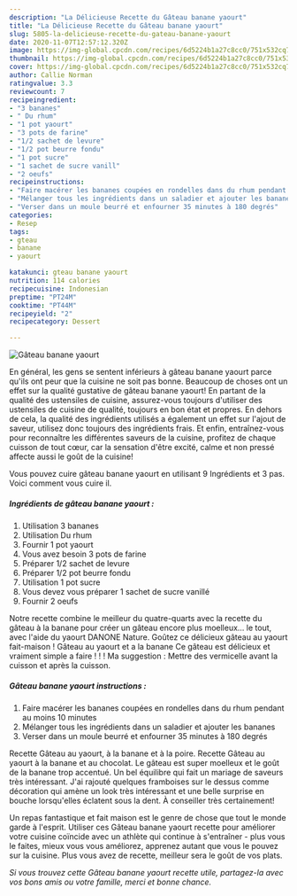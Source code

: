 ```yaml
---
description: "La Délicieuse Recette du Gâteau banane yaourt"
title: "La Délicieuse Recette du Gâteau banane yaourt"
slug: 5805-la-delicieuse-recette-du-gateau-banane-yaourt
date: 2020-11-07T12:57:12.320Z
image: https://img-global.cpcdn.com/recipes/6d5224b1a27c8cc0/751x532cq70/gateau-banane-yaourt-photo-principale-de-la-recette.jpg
thumbnail: https://img-global.cpcdn.com/recipes/6d5224b1a27c8cc0/751x532cq70/gateau-banane-yaourt-photo-principale-de-la-recette.jpg
cover: https://img-global.cpcdn.com/recipes/6d5224b1a27c8cc0/751x532cq70/gateau-banane-yaourt-photo-principale-de-la-recette.jpg
author: Callie Norman
ratingvalue: 3.3
reviewcount: 7
recipeingredient:
- "3 bananes"
- " Du rhum"
- "1 pot yaourt"
- "3 pots de farine"
- "1/2 sachet de levure"
- "1/2 pot beurre fondu"
- "1 pot sucre"
- "1 sachet de sucre vanill"
- "2 oeufs"
recipeinstructions:
- "Faire macérer les bananes coupées en rondelles dans du rhum pendant au moins 10 minutes"
- "Mélanger tous les ingrédients dans un saladier et ajouter les bananes"
- "Verser dans un moule beurré et enfourner 35 minutes à 180 degrés"
categories:
- Resep
tags:
- gteau
- banane
- yaourt

katakunci: gteau banane yaourt 
nutrition: 114 calories
recipecuisine: Indonesian
preptime: "PT24M"
cooktime: "PT44M"
recipeyield: "2"
recipecategory: Dessert

---
```



![Gâteau banane yaourt](https://img-global.cpcdn.com/recipes/6d5224b1a27c8cc0/751x532cq70/gateau-banane-yaourt-photo-principale-de-la-recette.jpg)

En général, les gens se sentent inférieurs à gâteau banane yaourt parce qu'ils ont peur que la cuisine ne soit pas bonne. Beaucoup de choses ont un effet sur la qualité gustative de gâteau banane yaourt! En partant de la qualité des ustensiles de cuisine, assurez-vous toujours d'utiliser des ustensiles de cuisine de qualité, toujours en bon état et propres. En dehors de cela, la qualité des ingrédients utilisés a également un effet sur l'ajout de saveur, utilisez donc toujours des ingrédients frais. Et enfin, entraînez-vous pour reconnaître les différentes saveurs de la cuisine, profitez de chaque cuisson de tout cœur, car la sensation d'être excité, calme et non pressé affecte aussi le goût de la cuisine!

<!--inarticleads1-->

Vous pouvez cuire gâteau banane yaourt en utilisant 9 Ingrédients et 3 pas. Voici comment vous cuire il.

##### Ingrédients de gâteau banane yaourt :

1. Utilisation 3 bananes
1. Utilisation  Du rhum
1. Fournir 1 pot yaourt
1. Vous avez besoin 3 pots de farine
1. Préparer 1/2 sachet de levure
1. Préparer 1/2 pot beurre fondu
1. Utilisation 1 pot sucre
1. Vous devez vous préparer 1 sachet de sucre vanillé
1. Fournir 2 oeufs


Notre recette combine le meilleur du quatre-quarts avec la recette du gâteau à la banane pour créer un gâteau encore plus moelleux… le tout, avec l&#39;aide du yaourt DANONE Nature. Goûtez ce délicieux gâteau au yaourt fait-maison ! Gâteau au yaourt et a la banane Ce gâteau est délicieux et vraiment simple a faire ! ! ! Ma suggestion : Mettre des vermicelle avant la cuisson et après la cuisson. 

<!--inarticleads2-->

##### Gâteau banane yaourt instructions :

1. Faire macérer les bananes coupées en rondelles dans du rhum pendant au moins 10 minutes
1. Mélanger tous les ingrédients dans un saladier et ajouter les bananes
1. Verser dans un moule beurré et enfourner 35 minutes à 180 degrés


Recette Gâteau au yaourt, à la banane et à la poire. Recette Gâteau au yaourt à la banane et au chocolat. Le gâteau est super moelleux et le goût de la banane trop accentué. Un bel équilibre qui fait un mariage de saveurs très intéressant. J&#39;ai rajouté quelques framboises sur le dessus comme décoration qui amène un look très intéressant et une belle surprise en bouche lorsqu&#39;elles éclatent sous la dent. À conseiller très certainement! 

<!--inarticleads1-->

<p>
Un repas fantastique et fait maison est le genre de chose que tout le monde garde à l'esprit. Utiliser ces Gâteau banane yaourt recette pour améliorer votre cuisine coïncide avec un athlète qui continue à s'entraîner - plus vous le faites, mieux vous vous améliorez, apprenez autant que vous le pouvez sur la cuisine. Plus vous avez de recette, meilleur sera le goût de vos plats.
</p>

<p>
<i>Si vous trouvez cette Gâteau banane yaourt recette utile, partagez-la avec vos bons amis ou votre famille, merci et bonne chance.</i>
</p>
